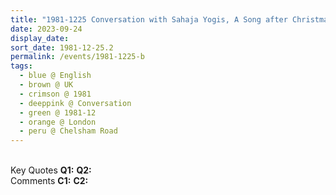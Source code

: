 ```yaml
---
title: "1981-1225 Conversation with Sahaja Yogis, A Song after Christmas Pūjā, Āśhram, 44 Chelsham Road, Clapham, London, UK"
date: 2023-09-24
display_date: 
sort_date: 1981-12-25.2
permalink: /events/1981-1225-b
tags:
  - blue @ English
  - brown @ UK
  - crimson @ 1981
  - deeppink @ Conversation
  - green @ 1981-12
  - orange @ London
  - peru @ Chelsham Road
---
```


<br>

<wave-list>
  <list-title color="DarkSeaGreen" width="55">Key Quotes</list-title>
  <list-item color="BlanchedAlmond" width="280"><b>Q1:</b> <i></i></list-item>
  <list-item color="Lavender" width="280"><b>Q2:</b> <i></i></list-item>
</wave-list>

<br>

<wave-list>
  <list-title color="DarkSeaGreen" width="55">Comments</list-title>
  <list-item color="BlanchedAlmond" width="280"><b>C1:</b> <i></i></list-item>
  <list-item color="Lavender" width="280"><b>C2:</b> <i></i></list-item>
</wave-list>